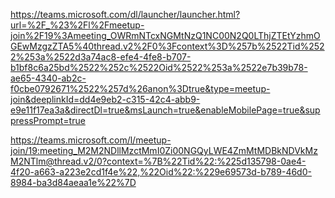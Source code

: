https://teams.microsoft.com/dl/launcher/launcher.html?url=%2F_%23%2Fl%2Fmeetup-join%2F19%3Ameeting_OWRmNTcxNGMtNzQ1NC00N2Q0LThjZTEtYzhmOGEwMzgzZTA5%40thread.v2%2F0%3Fcontext%3D%257b%2522Tid%2522%253a%2522d3a74ac8-efe4-4fe8-b707-b1bf8c6a25bd%2522%252c%2522Oid%2522%253a%2522e7b39b78-ae65-4340-ab2c-f0cbe0792671%2522%257d%26anon%3Dtrue&type=meetup-join&deeplinkId=dd4e9eb2-c315-42c4-abb9-e9e11f17ea3a&directDl=true&msLaunch=true&enableMobilePage=true&suppressPrompt=true





https://teams.microsoft.com/l/meetup-join/19:meeting_M2M2NDllMzctMmI0Zi00NGQyLWE4ZmMtMDBkNDVkMzM2NTlm@thread.v2/0?context=%7B%22Tid%22:%225d135798-0ae4-4f20-a663-a223e2cd1f4e%22,%22Oid%22:%229e69573d-b789-46d0-8984-ba3d84aeaa1e%22%7D
